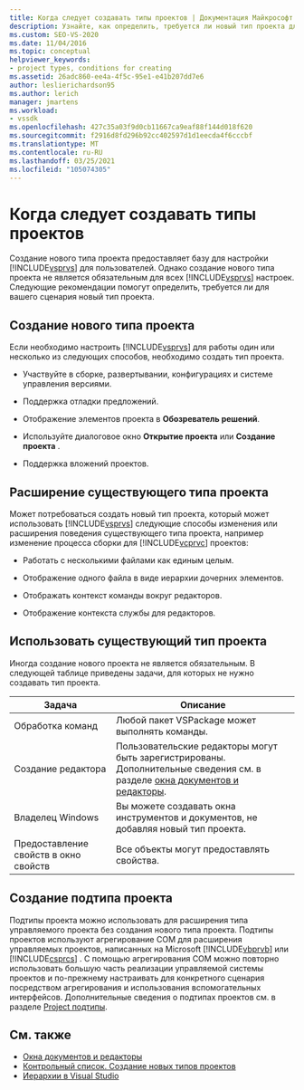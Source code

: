 ```yaml
---
title: Когда следует создавать типы проектов | Документация Майкрософт
description: Узнайте, как определить, требуется ли новый тип проекта для настройки Visual Studio для пользователей.
ms.custom: SEO-VS-2020
ms.date: 11/04/2016
ms.topic: conceptual
helpviewer_keywords:
- project types, conditions for creating
ms.assetid: 26adc860-ee4a-4f5c-95e1-e41b207dd7e6
author: leslierichardson95
ms.author: lerich
manager: jmartens
ms.workload:
- vssdk
ms.openlocfilehash: 427c35a03f9d0cb11667ca9eaf88f144d018f620
ms.sourcegitcommit: f2916d8fd296b92cc402597d1d1eecda4f6cccbf
ms.translationtype: MT
ms.contentlocale: ru-RU
ms.lasthandoff: 03/25/2021
ms.locfileid: "105074305"
---
```

# <a name="when-to-create-project-types"></a>Когда следует создавать типы проектов
Создание нового типа проекта предоставляет базу для настройки [!INCLUDE[vsprvs](../../code-quality/includes/vsprvs_md.md)] для пользователей. Однако создание нового типа проекта не является обязательным для всех [!INCLUDE[vsprvs](../../code-quality/includes/vsprvs_md.md)] настроек. Следующие рекомендации помогут определить, требуется ли для вашего сценария новый тип проекта.

## <a name="create-a-new-project-type"></a>Создание нового типа проекта
 Если необходимо настроить [!INCLUDE[vsprvs](../../code-quality/includes/vsprvs_md.md)] для работы один или несколько из следующих способов, необходимо создать тип проекта.

- Участвуйте в сборке, развертывании, конфигурациях и системе управления версиями.

- Поддержка отладки предложений.

- Отображение элементов проекта в **Обозреватель решений**.

- Используйте диалоговое окно **Открытие проекта** или **Создание проекта** .

- Поддержка вложений проектов.

## <a name="extend-an-existing-project-type"></a>Расширение существующего типа проекта
 Может потребоваться создать новый тип проекта, который может использовать [!INCLUDE[vsprvs](../../code-quality/includes/vsprvs_md.md)] следующие способы изменения или расширения поведения существующего типа проекта, например изменение процесса сборки для [!INCLUDE[vcprvc](../../code-quality/includes/vcprvc_md.md)] проектов:

- Работать с несколькими файлами как единым целым.

- Отображение одного файла в виде иерархии дочерних элементов.

- Отображать контекст команды вокруг редакторов.

- Отображение контекста службы для редакторов.

## <a name="use-an-existing-project-type"></a>Использовать существующий тип проекта
 Иногда создание нового проекта не является обязательным. В следующей таблице приведены задачи, для которых не нужно создавать тип проекта.

|Задача|Описание|
|----------|-----------------|
|Обработка команд|Любой пакет VSPackage может выполнять команды.|
|Создание редактора|Пользовательские редакторы могут быть зарегистрированы. Дополнительные сведения см. в разделе [окна документов и редакторы](/previous-versions/bb165691(v=vs.100)).|
|Владелец Windows|Вы можете создавать окна инструментов и документов, не добавляя новый тип проекта.|
|Предоставление свойств в окно свойств|Все объекты могут предоставлять свойства.|

## <a name="create-a-project-subtype"></a>Создание подтипа проекта
 Подтипы проекта можно использовать для расширения типа управляемого проекта без создания нового типа проекта. Подтипы проектов используют агрегирование COM для расширения управляемых проектов, написанных на Microsoft [!INCLUDE[vbprvb](../../code-quality/includes/vbprvb_md.md)] или [!INCLUDE[csprcs](../../data-tools/includes/csprcs_md.md)] . С помощью агрегирования COM можно повторно использовать большую часть реализации управляемой системы проектов и по-прежнему настраивать для конкретного сценария посредством агрегирования и использования вспомогательных интерфейсов. Дополнительные сведения о подтипах проектов см. в разделе [Project подтипы](../../extensibility/internals/project-subtypes.md).

## <a name="see-also"></a>См. также
- [Окна документов и редакторы](/previous-versions/bb165691(v=vs.100))
- [Контрольный список. Создание новых типов проектов](../../extensibility/internals/checklist-creating-new-project-types.md)
- [Иерархии в Visual Studio](../../extensibility/internals/hierarchies-in-visual-studio.md)